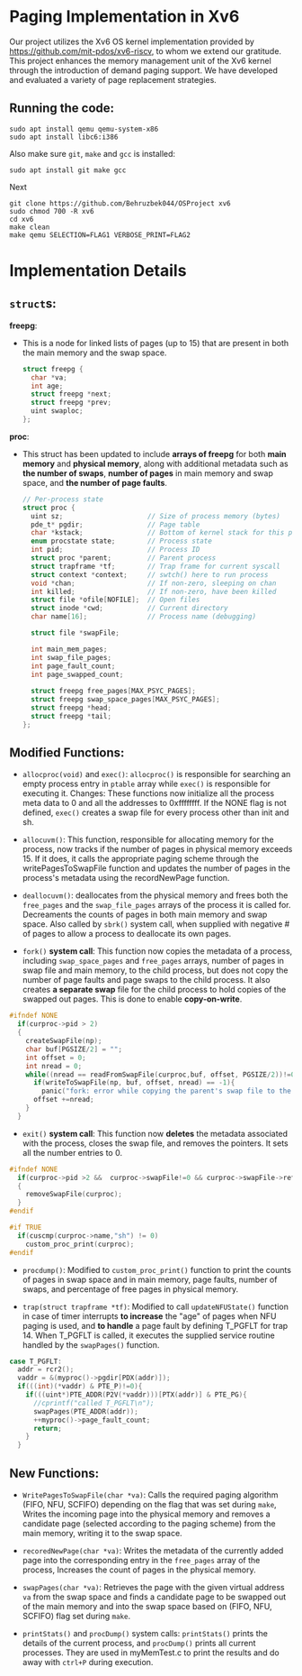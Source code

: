 # Paging Implementation in Xv6

Our project utilizes the Xv6 OS kernel implementation provided by <https://github.com/mit-pdos/xv6-riscv>, to whom we extend our gratitude. This project enhances the memory management unit of the Xv6 kernel through the introduction of demand paging support. We have developed and evaluated a variety of page replacement strategies.

## Running the code:
```shell
sudo apt install qemu qemu-system-x86
sudo apt install libc6:i386
```
Also make sure `git`, `make` and `gcc` is installed:
```shell
sudo apt install git make gcc
```
Next
```shell
git clone https://github.com/Behruzbek044/OSProject xv6
sudo chmod 700 -R xv6
cd xv6
make clean
make qemu SELECTION=FLAG1 VERBOSE_PRINT=FLAG2
```

# Implementation Details

## `struct`s:

**freepg**: 

  - This is a node for linked lists of pages (up to 15) that are present in both the main memory and the swap space.
    ```c
    struct freepg {
      char *va;
      int age;
      struct freepg *next;
      struct freepg *prev;
      uint swaploc;
    };
    ```

**proc**:

  - This struct has been updated to include **arrays of freepg** for both **main memory** and **physical memory**, along with additional metadata such as **the number of swaps**, **number of pages** in main memory and swap space, and **the number of page faults**.
    ```c
    // Per-process state
    struct proc {
      uint sz;                     // Size of process memory (bytes)
      pde_t* pgdir;                // Page table
      char *kstack;                // Bottom of kernel stack for this process
      enum procstate state;        // Process state
      int pid;                     // Process ID
      struct proc *parent;         // Parent process
      struct trapframe *tf;        // Trap frame for current syscall
      struct context *context;     // swtch() here to run process
      void *chan;                  // If non-zero, sleeping on chan
      int killed;                  // If non-zero, have been killed
      struct file *ofile[NOFILE];  // Open files
      struct inode *cwd;           // Current directory
      char name[16];               // Process name (debugging)

      struct file *swapFile;

      int main_mem_pages;
      int swap_file_pages;
      int page_fault_count;
      int page_swapped_count;
      
      struct freepg free_pages[MAX_PSYC_PAGES];
      struct freepg swap_space_pages[MAX_PSYC_PAGES];
      struct freepg *head;
      struct freepg *tail; 
    };
    ```

## Modified Functions:

  - `allocproc(void)` and `exec()`: `allocproc()` is responsible for searching an empty process entry in `ptable` array while `exec()` is responsible for executing it. Changes: These functions now initialize all the process meta data to 0 and all the addresses to 0xffffffff. If the NONE flag is not defined, `exec()` creates a swap file for every process other than init and sh.

  - `allocuvm()`: This function, responsible for allocating memory for the process, now tracks if the number of pages in physical memory exceeds 15. If it does, it calls the appropriate paging scheme through the writePagesToSwapFile function and updates the number of pages in the process's metadata using the recordNewPage function.

  - `deallocuvm()`: deallocates from the physical memory and frees both the `free_pages` and the `swap_file_pages` arrays of the process it is called for. Decreaments the counts of pages in both main memory and swap space. Also called by `sbrk()` system call, when supplied with negative # of pages to allow a process to deallocate its own pages.

  - `fork()` **system call**: This function now copies the metadata of a process, including `swap_space_pages` and `free_pages` arrays, number of pages in swap file and main memory, to the child process, but does not copy the number of page faults and page swaps to the child process. It also creates **a separate swap** file for the child process to hold copies of the swapped out pages. This is done to enable **copy-on-write**.
  ```c
  #ifndef NONE
    if(curproc->pid > 2)
    {
      createSwapFile(np);
      char buf[PGSIZE/2] = "";
      int offset = 0;
      int nread = 0;
      while((nread == readFromSwapFile(curproc,buf, offset, PGSIZE/2))!=0)
        if(writeToSwapFile(np, buf, offset, nread) == -1){
          panic("fork: error while copying the parent's swap file to the child");
        offset +=nread;
      }
    }
  ```

  - `exit()` **system call**: This function now **deletes** the metadata associated with the process, closes the swap file, and removes the pointers. It sets all the number entries to 0.
  ```c
  #ifndef NONE
    if(curproc->pid >2 &&  curproc->swapFile!=0 && curproc->swapFile->ref > 0)
    {
      removeSwapFile(curproc);
    }
  #endif

  #if TRUE
    if(cuscmp(curproc->name,"sh") != 0)
      custom_proc_print(curproc);
  #endif
  ```

  - `procdump()`: Modified to `custom_proc_print()` function to print the counts of pages in swap space and in main memory, page faults, number of swaps, and percentage of free pages in physical memory.

  - `trap(struct trapframe *tf)`: Modified to call `updateNFUState()` function in case of timer interrupts **to increase** the "age" of pages when NFU paging is used, and **to handle** a page fault by defining T_PGFLT for trap 14. When T_PGFLT is called, it executes the supplied service routine handled by the `swapPages()` function.
  ```c
  case T_PGFLT:
    addr = rcr2();
    vaddr = &(myproc()->pgdir[PDX(addr)]);
    if(((int)(*vaddr) & PTE_P)!=0){
      if(((uint*)PTE_ADDR(P2V(*vaddr)))[PTX(addr)] & PTE_PG){
        //cprintf("called T_PGFLT\n");
        swapPages(PTE_ADDR(addr));
        ++myproc()->page_fault_count;
        return;
      }
    }
  ```

## New Functions:

  - `WritePagesToSwapFile(char *va)`: Calls the required paging algorithm (FIFO, NFU, SCFIFO) depending on the flag that was set during `make`, Writes the incoming page into the physical memory and removes a candidate page (selected according to the paging scheme) from the main memory, writing it to the swap space.

  - `recoredNewPage(char *va)`: Writes the metadata of the currently added page into the corresponding entry in the `free_pages` array of the process, Increases the count of pages in the physical memory.

  - `swapPages(char *va)`: Retrieves the page with the given virtual address `va` from the swap space and finds a candidate page to be swapped out of the main memory and into the swap space based on (FIFO, NFU, SCFIFO) flag set during `make`.

  - `printStats()` and `procDump()` system calls: `printStats()` prints the details of the current process, and `procDump()` prints all current processes. They are used in myMemTest.c to print the results and do away with `ctrl+P` during execution.
